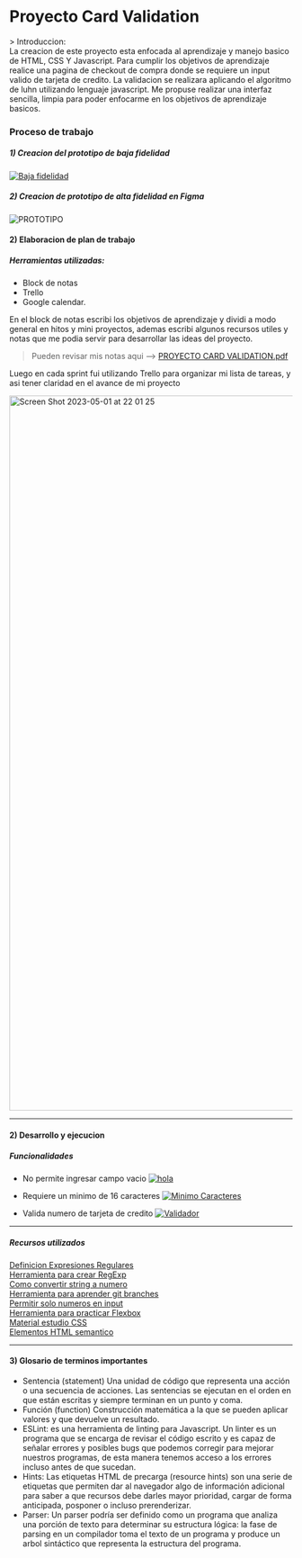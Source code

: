 <h1>Proyecto Card Validation </h1>
> Introduccion: <br>
La creacion de este proyecto esta enfocada al aprendizaje y manejo basico de HTML, CSS Y Javascript.
Para cumplir los objetivos de aprendizaje realice una pagina de checkout de compra donde se requiere un input valido de tarjeta de credito.
La validacion se realizara aplicando el algoritmo de luhn utilizando lenguaje javascript.
Me propuse realizar una interfaz sencilla, limpia para poder enfocarme en los objetivos de aprendizaje basicos.

### Proceso de trabajo<br>
##### 1) Creacion del prototipo de baja fidelidad <br>
[![Baja fidelidad](https://raw.githubusercontent.com/verocornejo/Proyecto-Card-Validation/bb6b6bf8c31a738e584e074edff9e32831e33ad0/src/imagenes/lowdef.png "Baja fidelidad")](https://raw.githubusercontent.com/verocornejo/Proyecto-Card-Validation/bb6b6bf8c31a738e584e074edff9e32831e33ad0/src/imagenes/lowdef.png "Baja fidelidad")
##### 2) Creacion de prototipo de alta fidelidad en Figma <br>
![PROTOTIPO](https://user-images.githubusercontent.com/130104127/235562473-91d28d91-c324-44ba-a450-ef4463bfea4e.png) <br>

#### 2) Elaboracion de plan de trabajo

##### Herramientas utilizadas:
- Block de notas
- Trello
- Google calendar.

En el block de notas escribi los objetivos de aprendizaje y dividi a modo general en hitos y mini proyectos, ademas escribi algunos recursos utiles y notas que me podia servir para desarrollar las ideas del proyecto.<br>
> Pueden revisar mis notas aqui --> [PROYECTO CARD VALIDATION.pdf](https://github.com/verocornejo/Proyecto-Card-Validation/files/11398517/PROYECTO.CARD.VALIDATION.pdf)

Luego en cada sprint fui utilizando Trello para organizar mi lista de tareas, y asi tener claridad en el avance de mi proyecto

<img width="1271" alt="Screen Shot 2023-05-01 at 22 01 25" src="https://user-images.githubusercontent.com/130104127/235563072-fcaf57b8-aeb8-42ef-bbe6-30a4149971ae.png">

<br>

------------


#### 2) Desarrollo y ejecucion
#####  Funcionalidades
- No permite ingresar campo vacio
[![hola ](https://github.com/verocornejo/Proyecto-Card-Validation/blob/main/src/imagenes/input%20vacio.png?raw=true "Input vacio ")](https://github.com/verocornejo/Proyecto-Card-Validation/blob/main/src/imagenes/input%20vacio.png?raw=true "Input vacio ") <br>

- Requiere un minimo de 16 caracteres
[![Minimo Caracteres](https://github.com/verocornejo/Proyecto-Card-Validation/blob/main/src/imagenes/mincaracteres.png?raw=true "Minimo Caracteres")](http://https://github.com/verocornejo/Proyecto-Card-Validation/blob/main/src/imagenes/mincaracteres.png?raw=true "Minimo Caracteres")<br>

- Valida numero de tarjeta de credito
[![Validador](https://github.com/verocornejo/Proyecto-Card-Validation/blob/main/src/imagenes/notvalid.png?raw=true "Validador")](https://github.com/verocornejo/Proyecto-Card-Validation/blob/main/src/imagenes/notvalid.png?raw=true "Validador")

------------


##### Recursos utilizados
[Definicion Expresiones Regulares](https://developer.mozilla.org/es/docs/Web/JavaScript/Guide/Grammar_and_Types#expresiones_regulares_%C2%ABregexp%C2%BB_literales "Expresiones Regulares")<br>
[Herramienta para crear RegExp](https://regexr.com/ "Herramienta para crear RegExp")<br>
[Como convertir string a numero](http://https://www.freecodecamp.org/news/string-to-number-in-javascript-convert-a-string-to-an-int-in-js/ "Como convertir string a numero")<br>
[Herramienta para aprender git branches](https://learngitbranching.js.org/?locale=es_ES "Herramienta para aprender git branches")<br>
[Permitir solo numeros en input](http://https://www.coderbox.net/blog/permitir-solo-numeros-en-un-campo-de-texto-con-javascript/ "Permitir solo numeros en input")<br>
[Herramienta para practicar Flexbox](https://flexboxfroggy.com/#es "Herramienta para practicar Flexbox")<br>
[Material estudio CSS](https://www.aluracursos.com/blog/flexbox-css-guia-completo-elementos-y-ejemplos "Material estudio CSS")<br>
[Elementos HTML semantico](https://www.freecodecamp.org/espanol/news/elementos-semanticos-html5-explicados/ "Elementos HTML semantico")<br>


------------


#### 3) Glosario de terminos importantes

- Sentencia (statement) Una unidad de código que representa una acción o una secuencia de acciones. Las sentencias se ejecutan en el orden en que están escritas y siempre terminan en un punto y coma.
- Función (function) Construcción matemática a la que se pueden aplicar valores y que devuelve un resultado.
- ESLint:  es una herramienta de linting para Javascript. Un linter es un programa que se encarga de revisar el código escrito y es capaz de señalar errores y posibles bugs que podemos corregir para mejorar nuestros programas, de esta manera tenemos acceso a los errores incluso antes de que sucedan.
- Hints: Las etiquetas HTML de precarga (resource hints) son una serie de etiquetas <link> que permiten dar al navegador algo de información adicional para saber a que recursos debe darles mayor prioridad, cargar de forma anticipada, posponer o incluso prerenderizar.
- Parser: Un parser podría ser definido como un programa que analiza una porción de texto para determinar su estructura lógica: la fase de parsing en un compilador toma el texto de un programa y produce un arbol sintáctico que representa la estructura del programa.